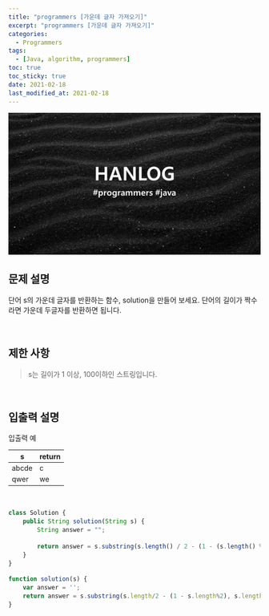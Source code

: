 ```yaml
---
title: "programmers [가운데 글자 가져오기]"
excerpt: "programmers [가운데 글자 가져오기]"
categories:
  - Programmers
tags:
  - [Java, algorithm, programmers]
toc: true
toc_sticky: true
date: 2021-02-18
last_modified_at: 2021-02-18
---
```


![HAN.jpg](/assets/images/programmers.png)

## 문제 설명

단어 s의 가운데 글자를 반환하는 함수, solution을 만들어 보세요. 단어의 길이가 짝수라면 가운데 두글자를 반환하면 됩니다.

<br>

## 제한 사항

> s는 길이가 1 이상, 100이하인 스트링입니다.

<br>

## 입출력 설명

입출력 예

|s|return|
|------|---|
|abcde|c|
|qwer|we|

<br>

```js
class Solution {
    public String solution(String s) {
        String answer = "";
        
        return answer = s.substring(s.length() / 2 - (1 - (s.length() % 2)), s.length() / 2 - (1 - (s.length() % 2)) + (2 - s.length() % 2));
    }
}
```

```js
function solution(s) {
    var answer = '';
    return answer = s.substring(s.length/2 - (1 - s.length%2), s.length/2 + (2 - s.length%2) - (1 - s.length%2));
}
```
